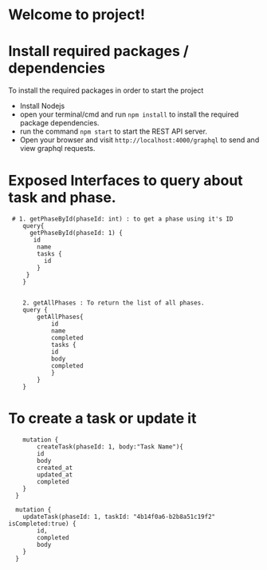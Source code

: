 # Welcome to  project!


# Install required packages / dependencies
To install the required packages in order to start the project 
- Install Nodejs 
- open your terminal/cmd and run `npm install` to install the required package dependencies.
- run the command `npm start` to start the REST API server. 
- Open your browser and visit `http://localhost:4000/graphql` to send and view graphql requests.

# Exposed Interfaces to query about task and phase. 
```
 # 1. getPhaseById(phaseId: int) : to get a phase using it's ID 
    query{
      getPhaseById(phaseId: 1) {
       id 
        name
        tasks {
          id
        }
     }
    }


    2. getAllPhases : To return the list of all phases. 
    query {
        getAllPhases{
            id
            name
            completed
            tasks {
            id
            body
            completed
            }
        }
    }
```

# To create a task or update it
```
    mutation {
        createTask(phaseId: 1, body:"Task Name"){
        id
        body
        created_at
        updated_at
        completed
    }
  }

  mutation {
    updateTask(phaseId: 1, taskId: "4b14f0a6-b2b8a51c19f2" isCompleted:true) {
        id,
        completed
        body
    }
  }
  
```

